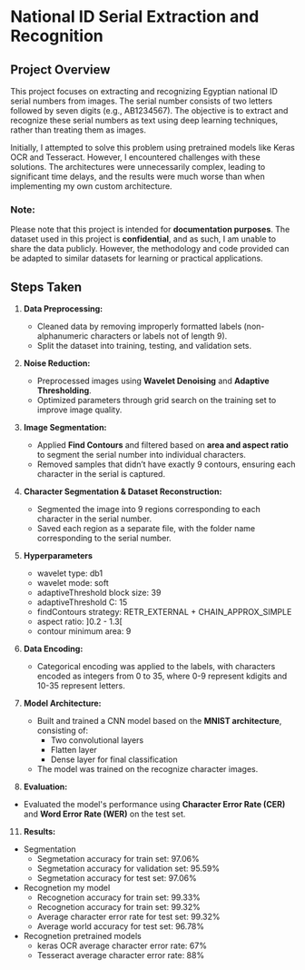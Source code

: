 # National ID Serial Extraction and Recognition

## Project Overview

This project focuses on extracting and recognizing Egyptian national ID serial numbers from images. The serial number consists of two letters followed by seven digits (e.g., AB1234567). The objective is to extract and recognize these serial numbers as text using deep learning techniques, rather than treating them as images.

Initially, I attempted to solve this problem using pretrained models like Keras OCR and Tesseract. However, I encountered challenges with these solutions. The architectures were unnecessarily complex, leading to significant time delays, and the results were much worse than when implementing my own custom architecture.

### **Note:**
Please note that this project is intended for **documentation purposes**. The dataset used in this project is **confidential**, and as such, I am unable to share the data publicly. However, the methodology and code provided can be adapted to similar datasets for learning or practical applications.

## Steps Taken

1. **Data Preprocessing:**
   - Cleaned data by removing improperly formatted labels (non-alphanumeric characters or labels not of length 9).
   - Split the dataset into training, testing, and validation sets.

2. **Noise Reduction:**
   - Preprocessed images using **Wavelet Denoising** and **Adaptive Thresholding**. 
   - Optimized parameters through grid search on the training set to improve image quality.

3. **Image Segmentation:**
   - Applied **Find Contours** and filtered based on **area and aspect ratio** to segment the serial number into individual characters.
   - Removed samples that didn’t have exactly 9 contours, ensuring each character in the serial is captured.

4. **Character Segmentation & Dataset Reconstruction:**
   - Segmented the image into 9 regions corresponding to each character in the serial number.
   - Saved each region as a separate file, with the folder name corresponding to the serial number.
  
6. **Hyperparameters**
   - wavelet type: db1
   - wavelet mode: soft
   - adaptiveThreshold block size: 39
   - adaptiveThreshold C: 15
   - findContours strategy: RETR_EXTERNAL +  CHAIN_APPROX_SIMPLE
   - aspect ratio: ]0.2 - 1.3[
   - contour minimum area: 9
     
8. **Data Encoding:**
   - Categorical encoding was applied to the labels, with characters encoded as integers from 0 to 35, where 0-9 represent kdigits and 10-35 represent letters.

9. **Model Architecture:**
   - Built and trained a CNN model based on the **MNIST architecture**, consisting of:
     - Two convolutional layers
     - Flatten layer
     - Dense layer for final classification
   - The model was trained on the recognize character images.

10. **Evaluation:**
   - Evaluated the model's performance using **Character Error Rate (CER)** and **Word Error Rate (WER)** on the test set.

11. **Results:**
   - Segmentation
      - Segmetation accuracy for train set: 97.06%
      - Segmetation accuracy for validation set: 95.59%
      - Segmetation accuracy for test set: 97.06%
   - Recognetion my model
      - Recognetion accuracy for train set: 99.33%
      - Recognetion accuracy for train set: 99.32%
      - Average character error rate for test set: 99.32%
      - Average world accuracy for test set: 96.78%
   - Recognetion pretrained models
      - keras OCR average character error rate: 67%
      - Tesseract average character error rate: 88%

 
